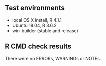 ## Test environments
* local OS X install, R 4.1.1
* Ubuntu 18.04, R 3.6.2
* win-builder (stable and release)

## R CMD check results
There were no ERRORs, WARNINGs or NOTEs.
